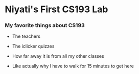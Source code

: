 # Niyati's First CS193 Lab

### My favorite things about CS193
- The teachers

- The iclicker quizzes

- How far away it is from all my other classes

- Like actually why I have to walk for 15 minutes to get here
